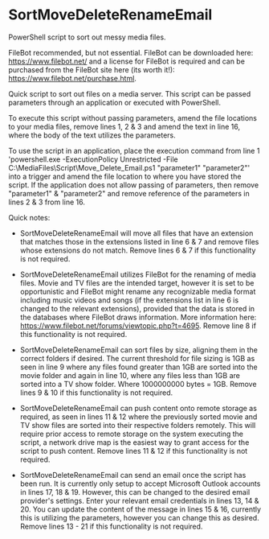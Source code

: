 # SortMoveDeleteRenameEmail
PowerShell script to sort out messy media files. 

FileBot recommended, but not essential. FileBot can be downloaded here: https://www.filebot.net/ and a license for FileBot is required and can be purchased from the FileBot site here (its worth it!): https://www.filebot.net/purchase.html.

Quick script to sort out files on a media server. This script can be passed parameters through an application or executed with PowerShell. 

To execute this script without passing parameters, amend the file locations to your media files, remove lines 1, 2 & 3 and amend the text in line 16, where the body of the text utilizes the parameters. 

To use the script in an application, place the execution command from line 1 'powershell.exe -ExecutionPolicy Unrestricted -File C:\MediaFiles\Script\Move_Delete_Email.ps1 "parameter1" "parameter2"' into a trigger and amend the file location to where you have stored the script. If the application does not allow passing of parameters, then remove "parameter1" & "parameter2" and remove reference of the parameters in lines 2 & 3 from line 16. 

Quick notes:

 - SortMoveDeleteRenameEmail will move all files that have an extension that matches those in the extensions listed in line 6 & 7 and remove files whose extensions do not match. Remove lines 6 & 7 if this functionality is not required.

 - SortMoveDeleteRenameEmail utilizes FileBot for the renaming of media files. Movie and TV files are the intended target, however it is set to be opportunistic and FileBot might rename any recognizable media format including music videos and songs (if the extensions list in line 6 is changed to the relevant extensions), provided that the data is stored in the databases where FileBot draws information. More information here: https://www.filebot.net/forums/viewtopic.php?t=4695. Remove line 8 if this functionality is not required.
 
 - SortMoveDeleteRenameEmail can sort files by size, aligning them in the correct folders if desired. The current threshold for file sizing is 1GB as seen in line 9 where any files found greater than 1GB are sorted into the movie folder and again in line 10, where any files less than 1GB are sorted into a TV show folder. Where 1000000000 bytes = 1GB. Remove lines 9 & 10 if this functionality is not required.

- SortMoveDeleteRenameEmail can push content onto remote storage as required, as seen in lines 11 & 12 where the previously sorted movie and TV show files are sorted into their respective folders remotely. This will require prior access to remote storage on the system executing the script, a network drive map is the easiest way to grant access for the script to push content. Remove lines 11 & 12 if this functionality is not required. 

- SortMoveDeleteRenameEmail can send an email once the script has been run. It is currently only setup to accept Microsoft Outlook accounts in lines 17, 18 & 19. However, this can be changed to the desired email provider's settings. Enter your relevant email credentials in lines 13, 14 & 20. You can update the content of the message in lines 15 & 16, currently this is utilizing the parameters, however you can change this as desired. Remove lines 13 - 21 if this functionality is not required.
